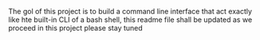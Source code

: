 The gol of this project is to build a command line interface that act exactly like hte built-in CLI of a bash shell, this readme file shall be updated as we proceed in this project please stay tuned
